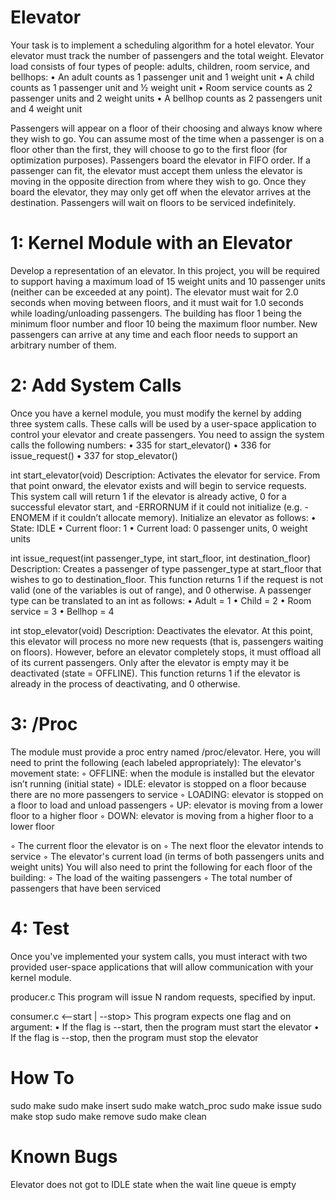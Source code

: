 # Elevator

Your task is to implement a scheduling algorithm for a hotel elevator. Your elevator must track
the number of passengers and the total weight. Elevator load consists of four types of people:
adults, children, room service, and bellhops:
• An adult counts as 1 passenger unit and 1 weight unit
• A child counts as 1 passenger unit and ½ weight unit
• Room service counts as 2 passenger units and 2 weight units
• A bellhop counts as 2 passengers unit and 4 weight unit

Passengers will appear on a floor of their choosing and always know where they wish to go. You
can assume most of the time when a passenger is on a floor other than the first, they will
choose to go to the first floor (for optimization purposes). Passengers board the elevator in
FIFO order. If a passenger can fit, the elevator must accept them unless the elevator is moving
in the opposite direction from where they wish to go. Once they board the elevator, they may
only get off when the elevator arrives at the destination. Passengers will wait on floors to be
serviced indefinitely.

# 1: Kernel Module with an Elevator
Develop a representation of an elevator. In this project, you will be required to support having a
maximum load of 15 weight units and 10 passenger units (neither can be exceeded at any
point). The elevator must wait for 2.0 seconds when moving between floors, and it must wait
for 1.0 seconds while loading/unloading passengers. The building has floor 1 being the
minimum floor number and floor 10 being the maximum floor number. New passengers can
arrive at any time and each floor needs to support an arbitrary number of them.

# 2: Add System Calls
Once you have a kernel module, you must modify the kernel by adding three system calls.
These calls will be used by a user-space application to control your elevator and create
passengers. You need to assign the system calls the following numbers:
• 335 for start_elevator()
• 336 for issue_request()
• 337 for stop_elevator()

int start_elevator(void)
Description: Activates the elevator for service. From that point onward, the elevator exists and
will begin to service requests. This system call will return 1 if the elevator is already active, 0 for
a successful elevator start, and -ERRORNUM if it could not initialize (e.g. -ENOMEM if it couldn’t 
allocate memory). Initialize an elevator as follows:
• State: IDLE
• Current floor: 1
• Current load: 0 passenger units, 0 weight units

int issue_request(int passenger_type, int start_floor, int
destination_floor)
Description: Creates a passenger of type passenger_type at start_floor that wishes
to go to destination_floor. This function returns 1 if the request is not valid (one of the
variables is out of range), and 0 otherwise. A passenger type can be translated to an int as
follows:
• Adult = 1
• Child = 2
• Room service = 3
• Bellhop = 4

int stop_elevator(void)
Description: Deactivates the elevator. At this point, this elevator will process no more new
requests (that is, passengers waiting on floors). However, before an elevator completely stops,
it must offload all of its current passengers. Only after the elevator is empty may it be
deactivated (state = OFFLINE). This function returns 1 if the elevator is already in the process
of deactivating, and 0 otherwise.

# 3: /Proc
The module must provide a proc entry named /proc/elevator. Here, you will need to
print the following (each labeled appropriately):
The elevator's movement state:
◦ OFFLINE: when the module is installed but the elevator isn’t running (initial state)
◦ IDLE: elevator is stopped on a floor because there are no more passengers to service
◦ LOADING: elevator is stopped on a floor to load and unload passengers
◦ UP: elevator is moving from a lower floor to a higher floor
◦ DOWN: elevator is moving from a higher floor to a lower floor

◦ The current floor the elevator is on
◦ The next floor the elevator intends to service
◦ The elevator's current load (in terms of both passengers units and weight units)
You will also need to print the following for each floor of the building:
◦ The load of the waiting passengers
◦ The total number of passengers that have been serviced

# 4: Test
Once you've implemented your system calls, you must interact with two provided user-space
applications that will allow communication with your kernel module.

producer.c
This program will issue N random requests, specified by input.

consumer.c <--start | --stop>
This program expects one flag and on argument:
• If the flag is --start, then the program must start the elevator
• If the flag is --stop, then the program must stop the elevator

# How To
sudo make
sudo make insert
sudo make watch_proc
sudo make issue
sudo make stop
sudo make remove
sudo make clean

# Known Bugs
Elevator does not got to IDLE state when the wait line queue is empty
